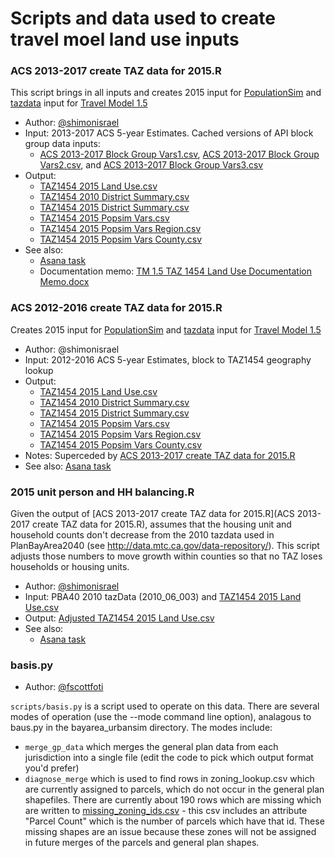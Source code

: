 
# Scripts and data used to create travel moel land use inputs

### ACS 2013-2017 create TAZ data for 2015.R

This script brings in all inputs and creates 2015 input for [PopulationSim](https://github.com/BayAreaMetro/PopulationSim) and [tazdata](https://github.com/BayAreaMetro/modeling-website/wiki/TazData) input for [Travel Model 1.5](https://github.com/BayAreaMetro/travel-model-one)

* Author: [@shimonisrael](https://github.com/shimonisrael)
* Input: 2013-2017 ACS 5-year Estimates. Cached versions of API block group data inputs: 
  * [ACS 2013-2017 Block Group Vars1.csv](ACS%202013-2017%20Block%20Group%20Vars1.csv), [ACS 2013-2017 Block Group Vars2.csv](ACS%202013-2017%20Block%20Group%20Vars2.csv), and [ACS 2013-2017 Block Group Vars3.csv](ACS%202013-2017%20Block%20Group%20Vars3.csv)
* Output:  
  * [TAZ1454 2015 Land Use.csv](TAZ1454%202015%20Land%20Use.csv)
  * [TAZ1454 2010 District Summary.csv](TAZ1454%202010%20District%20Summary.csv)
  * [TAZ1454 2015 District Summary.csv](TAZ1454%202015%20District%20Summary.csv)
  * [TAZ1454 2015 Popsim Vars.csv](TAZ1454%202015%20Popsim%20Vars.csv)
  * [TAZ1454 2015 Popsim Vars Region.csv](TAZ1454%202015%20Popsim%20Vars%20Region.csv)
  * [TAZ1454 2015 Popsim Vars County.csv](TAZ1454%202015%20Popsim%20Vars%20County.csv)
* See also:
  * [Asana task](https://app.asana.com/0/13098083395690/892913197780752/f)
  * Documentation memo: [TM 1.5 TAZ 1454 Land Use Documentation Memo.docx](Documentation/TM%201.5%20TAZ%201454%20Land%20Use%20Documentation%20Memo.docx)

### ACS 2012-2016 create TAZ data for 2015.R

Creates 2015 input for [PopulationSim](https://github.com/BayAreaMetro/PopulationSim) and [tazdata](https://github.com/BayAreaMetro/modeling-website/wiki/TazData) input for [Travel Model 1.5](https://github.com/BayAreaMetro/travel-model-one)

* Author: @shimonisrael
* Input: 2012-2016 ACS 5-year Estimates, block to TAZ1454 geography lookup
* Output: 
  * [TAZ1454 2015 Land Use.csv](TAZ1454%202015%20Land%20Use.csv)
  * [TAZ1454 2010 District Summary.csv](TAZ1454%202010%20District%20Summary.csv)
  * [TAZ1454 2015 District Summary.csv](TAZ1454%202015%20District%20Summary.csv)
  * [TAZ1454 2015 Popsim Vars.csv](TAZ1454%202015%20Popsim%20Vars.csv)
  * [TAZ1454 2015 Popsim Vars Region.csv](TAZ1454%202015%20Popsim%20Vars%20Region.csv)
  * [TAZ1454 2015 Popsim Vars County.csv](TAZ1454%202015%20Popsim%20Vars%20County.csv)
* Notes: Superceded by [ACS 2013-2017 create TAZ data for 2015.R](ACS%202013-2017%20create%20TAZ%20data%20for%202015.R)
* See also: [Asana task](https://app.asana.com/0/13098083395690/864065795026327/f)

### 2015 unit person and HH balancing.R

Given the output of [ACS 2013-2017 create TAZ data for 2015.R](ACS 2013-2017 create TAZ data for 2015.R), assumes that the housing unit and household counts don't decrease from the 2010 tazdata used in PlanBayArea2040 (see http://data.mtc.ca.gov/data-repository/).  This script adjusts those numbers to move growth within counties so that no TAZ loses households or housing units.

* Author: [@shimonisrael](https://github.com/shimonisrael)
* Input: PBA40 2010 tazData (2010_06_003) and [TAZ1454 2015 Land Use.csv](TAZ1454%202015%20Land%20Use.csv)
* Output: [Adjusted TAZ1454 2015 Land Use.csv](Adjusted%20TAZ1454%202015%20Land%20Use.csv)
* See also:
  * [Asana task](https://app.asana.com/0/13098083395690/909682345976879/f)

### basis.py

* Author: [@fscottfoti](https://github.com/fscottfoti)

`scripts/basis.py` is a script used to operate on this data.  There are several modes of operation (use the --mode command line option), analagous to baus.py in the bayarea_urbansim directory.  The modes include:

* `merge_gp_data` which merges the general plan data from each jurisdiction into a single file (edit the code to pick which output format you'd prefer)
* `diagnose_merge` which is used to find rows in zoning_lookup.csv which are currently assigned to parcels, which do not occur in the general plan shapefiles.  There are currently about 190 rows which are missing which are written to [missing_zoning_ids.csv](https://github.com/oaklandanalytics/badata/blob/master/missing_zoning_ids.csv) - this csv includes an attribute "Parcel Count" which is the number of parcels which have that id.  These missing shapes are an issue because these zones will not be assigned in future merges of the parcels and general plan shapes.

